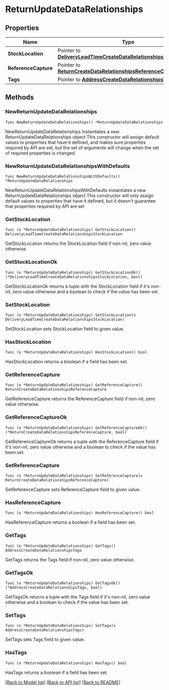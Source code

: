 # ReturnUpdateDataRelationships

## Properties

Name | Type | Description | Notes
------------ | ------------- | ------------- | -------------
**StockLocation** | Pointer to [**DeliveryLeadTimeCreateDataRelationshipsStockLocation**](DeliveryLeadTimeCreateDataRelationshipsStockLocation.md) |  | [optional] 
**ReferenceCapture** | Pointer to [**ReturnCreateDataRelationshipsReferenceCapture**](ReturnCreateDataRelationshipsReferenceCapture.md) |  | [optional] 
**Tags** | Pointer to [**AddressCreateDataRelationshipsTags**](AddressCreateDataRelationshipsTags.md) |  | [optional] 

## Methods

### NewReturnUpdateDataRelationships

`func NewReturnUpdateDataRelationships() *ReturnUpdateDataRelationships`

NewReturnUpdateDataRelationships instantiates a new ReturnUpdateDataRelationships object
This constructor will assign default values to properties that have it defined,
and makes sure properties required by API are set, but the set of arguments
will change when the set of required properties is changed

### NewReturnUpdateDataRelationshipsWithDefaults

`func NewReturnUpdateDataRelationshipsWithDefaults() *ReturnUpdateDataRelationships`

NewReturnUpdateDataRelationshipsWithDefaults instantiates a new ReturnUpdateDataRelationships object
This constructor will only assign default values to properties that have it defined,
but it doesn't guarantee that properties required by API are set

### GetStockLocation

`func (o *ReturnUpdateDataRelationships) GetStockLocation() DeliveryLeadTimeCreateDataRelationshipsStockLocation`

GetStockLocation returns the StockLocation field if non-nil, zero value otherwise.

### GetStockLocationOk

`func (o *ReturnUpdateDataRelationships) GetStockLocationOk() (*DeliveryLeadTimeCreateDataRelationshipsStockLocation, bool)`

GetStockLocationOk returns a tuple with the StockLocation field if it's non-nil, zero value otherwise
and a boolean to check if the value has been set.

### SetStockLocation

`func (o *ReturnUpdateDataRelationships) SetStockLocation(v DeliveryLeadTimeCreateDataRelationshipsStockLocation)`

SetStockLocation sets StockLocation field to given value.

### HasStockLocation

`func (o *ReturnUpdateDataRelationships) HasStockLocation() bool`

HasStockLocation returns a boolean if a field has been set.

### GetReferenceCapture

`func (o *ReturnUpdateDataRelationships) GetReferenceCapture() ReturnCreateDataRelationshipsReferenceCapture`

GetReferenceCapture returns the ReferenceCapture field if non-nil, zero value otherwise.

### GetReferenceCaptureOk

`func (o *ReturnUpdateDataRelationships) GetReferenceCaptureOk() (*ReturnCreateDataRelationshipsReferenceCapture, bool)`

GetReferenceCaptureOk returns a tuple with the ReferenceCapture field if it's non-nil, zero value otherwise
and a boolean to check if the value has been set.

### SetReferenceCapture

`func (o *ReturnUpdateDataRelationships) SetReferenceCapture(v ReturnCreateDataRelationshipsReferenceCapture)`

SetReferenceCapture sets ReferenceCapture field to given value.

### HasReferenceCapture

`func (o *ReturnUpdateDataRelationships) HasReferenceCapture() bool`

HasReferenceCapture returns a boolean if a field has been set.

### GetTags

`func (o *ReturnUpdateDataRelationships) GetTags() AddressCreateDataRelationshipsTags`

GetTags returns the Tags field if non-nil, zero value otherwise.

### GetTagsOk

`func (o *ReturnUpdateDataRelationships) GetTagsOk() (*AddressCreateDataRelationshipsTags, bool)`

GetTagsOk returns a tuple with the Tags field if it's non-nil, zero value otherwise
and a boolean to check if the value has been set.

### SetTags

`func (o *ReturnUpdateDataRelationships) SetTags(v AddressCreateDataRelationshipsTags)`

SetTags sets Tags field to given value.

### HasTags

`func (o *ReturnUpdateDataRelationships) HasTags() bool`

HasTags returns a boolean if a field has been set.


[[Back to Model list]](../README.md#documentation-for-models) [[Back to API list]](../README.md#documentation-for-api-endpoints) [[Back to README]](../README.md)


